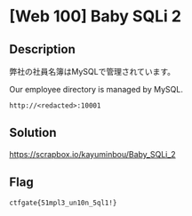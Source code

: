 # [Web 100] Baby SQLi 2

## Description
弊社の社員名簿はMySQLで管理されています。

Our employee directory is managed by MySQL.

`http://<redacted>:10001`

## Solution
https://scrapbox.io/kayuminbou/Baby_SQLi_2

## Flag
`ctfgate{51mpl3_un10n_5ql1!}`
